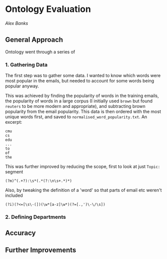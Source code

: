 # Ontology Evaluation
###### Alex Banks

## General Approach
Ontology went through a series of 

### 1. Gathering Data
The first step was to gather some data.
I wanted to know which words were most popular in the emails,
but needed to account for some words being popular anyway.

This was achieved by finding the popularity of words in the training emails,
the popularity of words in a large corpus 
(I initially used `brown` but found `reuters` to be more modern and appropriate),
and subtracting brown popularity from the email popularity.
This data is then ordered with the most unique words first,
and saved to `normalised_word_popularity.txt`.
An excerpt:
```
cmu
cs
edu
...
to
of
the
```

This was further improved by reducing the scope, first to look at just `Topic:` segment
```regexp
(?m)^(.+?):\s*(.*(?:\n\s+.*)*)
```

Also, by tweaking the definition of a 'word' so that parts of email etc weren't included
```regexp
(?i)(?<=[\s\-(])(\w*[a-z]\w*)(?=[.,')\-\/\s])
``` 

### 2. Defining Departments

## Accuracy


## Further Improvements
